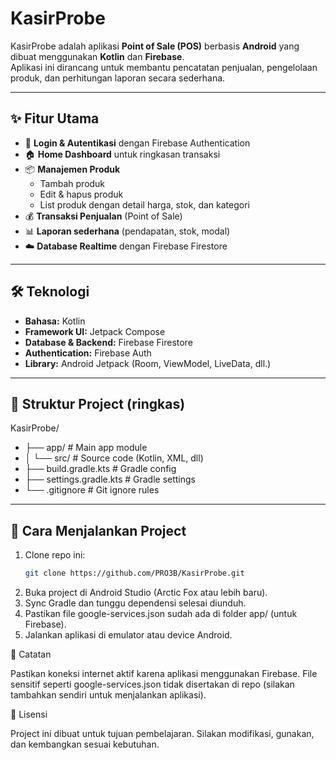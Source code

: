 # KasirProbe

KasirProbe adalah aplikasi **Point of Sale (POS)** berbasis **Android** yang dibuat menggunakan **Kotlin** dan **Firebase**.  
Aplikasi ini dirancang untuk membantu pencatatan penjualan, pengelolaan produk, dan perhitungan laporan secara sederhana.

---

## ✨ Fitur Utama
- 🔐 **Login & Autentikasi** dengan Firebase Authentication
- 🏠 **Home Dashboard** untuk ringkasan transaksi
- 📦 **Manajemen Produk**
    - Tambah produk
    - Edit & hapus produk
    - List produk dengan detail harga, stok, dan kategori
- 💰 **Transaksi Penjualan** (Point of Sale)
- 📊 **Laporan sederhana** (pendapatan, stok, modal)
- ☁️ **Database Realtime** dengan Firebase Firestore

---

## 🛠️ Teknologi
- **Bahasa:** Kotlin
- **Framework UI:** Jetpack Compose
- **Database & Backend:** Firebase Firestore
- **Authentication:** Firebase Auth
- **Library:** Android Jetpack (Room, ViewModel, LiveData, dll.)

---

## 📂 Struktur Project (ringkas)


KasirProbe/
- ├── app/ # Main app module
- │ └── src/ # Source code (Kotlin, XML, dll)
- ├── build.gradle.kts # Gradle config
- ├── settings.gradle.kts # Gradle settings
- └── .gitignore # Git ignore rules

---

## 🚀 Cara Menjalankan Project
1. Clone repo ini:
   ```bash
   git clone https://github.com/PRO3B/KasirProbe.git
   
1. Buka project di Android Studio (Arctic Fox atau lebih baru).
2. Sync Gradle dan tunggu dependensi selesai diunduh.
3. Pastikan file google-services.json sudah ada di folder app/ (untuk Firebase).
4. Jalankan aplikasi di emulator atau device Android.

📌 Catatan

Pastikan koneksi internet aktif karena aplikasi menggunakan Firebase.
File sensitif seperti google-services.json tidak disertakan di repo (silakan tambahkan sendiri untuk menjalankan aplikasi).

📜 Lisensi

Project ini dibuat untuk tujuan pembelajaran.
Silakan modifikasi, gunakan, dan kembangkan sesuai kebutuhan.
